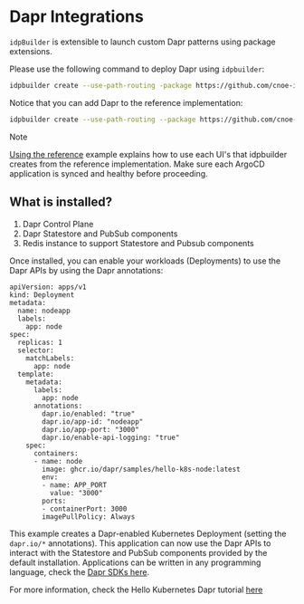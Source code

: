 # Dapr Integrations 

`idpBuilder` is extensible to launch custom Dapr patterns using package extensions. 

Please use the following command to deploy Dapr using `idpbuilder`:

```bash
idpbuilder create --use-path-routing -package https://github.com/cnoe-io/stacks//dapr-integration
```

Notice that you can add Dapr to the reference implementation:

```bash
idpbuilder create --use-path-routing --package https://github.com/cnoe-io/stacks//ref-implementation --package https://github.com/cnoe-io/stacks//dapr-integration
```
> [!NOTE]  
> [Using the reference](https://github.com/cnoe-io/stacks/blob/main/ref-implementation/README.md#using-it) example explains how to use each UI's that idpbuilder creates from the reference implementation. Make sure each ArgoCD application is synced and healthy before proceeding.

## What is installed?

1. Dapr Control Plane
1. Dapr Statestore and PubSub components
2. Redis instance to support Statestore and Pubsub components

Once installed, you can enable your workloads (Deployments) to use the Dapr APIs by using the Dapr annotations:

```
apiVersion: apps/v1
kind: Deployment
metadata:
  name: nodeapp
  labels:
    app: node
spec:
  replicas: 1
  selector:
    matchLabels:
      app: node
  template:
    metadata:
      labels:
        app: node
      annotations:
        dapr.io/enabled: "true"
        dapr.io/app-id: "nodeapp"
        dapr.io/app-port: "3000"
        dapr.io/enable-api-logging: "true"
    spec:
      containers:
      - name: node
        image: ghcr.io/dapr/samples/hello-k8s-node:latest
        env:
        - name: APP_PORT
          value: "3000"
        ports:
        - containerPort: 3000
        imagePullPolicy: Always
```
This example creates a Dapr-enabled Kubernetes Deployment (setting the `dapr.io/*` annotations). This application can now use the Dapr APIs to interact with the Statestore and PubSub components provided by the default installation. Applications can be written in any programming language, check the [Dapr SDKs here](https://docs.dapr.io/developing-applications/sdks/).

For more information, check the Hello Kubernetes Dapr tutorial [here](https://github.com/dapr/quickstarts/tree/master/tutorials/hello-kubernetes)


